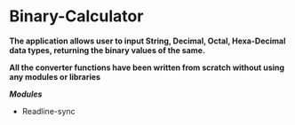 # Binary-Calculator
**The application allows user to input String, Decimal, Octal, Hexa-Decimal data types, returning the binary values of the same.**

**All the converter functions have been written from scratch without using any modules or libraries**

***Modules***
- Readline-sync
